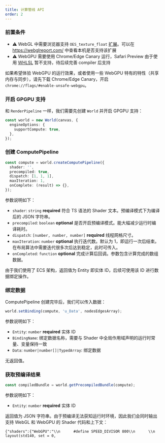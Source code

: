 ```yaml
---
title: 计算管线 API
order: 2
---
```


### 前置条件

- ⚠️ WebGL 中需要浏览器支持 `OES_texture_float` [扩展](https://developer.mozilla.org/en-US/docs/Web/API/OES_texture_float)。可以在 https://webglreport.com/ 中查看本机是否支持该扩展
- ⚠️ WebGPU 需要使用 Chrome/Edge Canary 运行，Safari Preview 由于使用 [WHLSL](https://webkit.org/blog/8482/web-high-level-shading-language/) 暂不支持，待后续完善 compiler 后支持

如果希望体验 WebGPU 的运行效果，或者使用一些 WebGPU 特有的特性（共享内存与同步），请先下载 Chrome/Edge Canary，开启 `chrome://flags/#enable-unsafe-webgpu`。

### 开启 GPGPU 支持

和 `RenderPipeline` 一样，我们需要先创建 `World` 并开启 GPGPU 支持：

```typescript
const world = new World(canvas, {
  engineOptions: {
    supportCompute: true,
  },
});
```

### 创建 ComputePipeline

```typescript
const compute = world.createComputePipeline({
  shader: '',
  precompiled: true,
  dispatch: [1, 1, 1],
  maxIteration: 1,
  onComplete: (result) => {},
});
```

参数说明如下：

- `shader`: `string` **required** 符合 TS 语法的 Shader 文本。预编译模式下为编译后的 JSON 字符串。
- `precompiled`: `boolean` **optional** 是否开启预编译模式。能大幅减少运行时编译耗时。
- `dispatch`: `[number, number, number]` **required** 线程网格尺寸。
- `maxIteration`: `number` **optional** 执行迭代数。默认为 1，即运行一次后结束。在布局算法中需要迭代很多次后达到稳定，此时可传入。
- `onCompleted`: `function` **optional** 完成计算后回调。参数包含计算完成的数组数据。

由于我们使用了 ECS 架构，返回值为 Entity 即实体 ID，后续可使用该 ID 进行数据绑定操作。

### 绑定数据

ComputePipeline 创建完毕后，我们可以传入数据：

```typescript
world.setBinding(compute, 'u_Data', nodesEdgesArray);
```

参数说明如下：

- `Entity`: `number` **required** 实体 ID
- `BindingName`: 绑定数据名称，需要与 Shader 中全局作用域声明的运行时常量、变量保持一致
- `Data`: `number|number[]|TypedArray`: 绑定数据

无返回值。

### 获取预编译结果

```typescript
const compiledBundle = world.getPrecompiledBundle(compute);
```

参数说明如下：

- `Entity`: `number` **required** 实体 ID

返回值为 JSON 字符串。由于预编译无法获知运行时环境，因此我们会同时输出支持 WebGL 和 WebGPU 的 Shader 代码和上下文：

```
{"shaders":{"WebGPU":"\\n      #define SPEED_DIVISOR 800\\n      \\n        layout(std140, set = 0,
```
